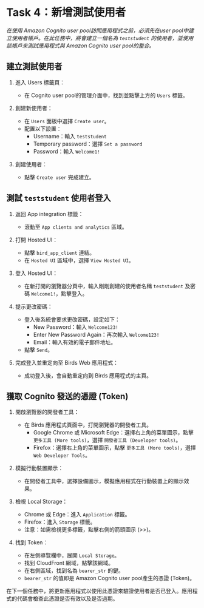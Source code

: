 # Task 4：新增測試使用者

_在使用 Amazon Cognito user pool訪問應用程式之前，必須先在user pool中建立使用者帳戶。在此任務中，將會建立一個名為 `teststudent` 的使用者，並使用該帳戶來測試應用程式與 Amazon Cognito user pool的整合。_

## 建立測試使用者

1. 進入 Users 標籤頁：
   - 在 Cognito user pool的管理介面中，找到並點擊上方的 `Users` 標籤。

2. 創建新使用者：
   - 在 `Users` 面板中選擇 `Create user`。
   - 配置以下設置：
     - Username：輸入 `teststudent`
     - Temporary password：選擇 `Set a password`
     - Password：輸入 `Welcome1!`

3. 創建使用者：
   - 點擊 `Create user` 完成建立。

## 測試 `teststudent` 使用者登入

1. 返回 App integration 標籤：
   - 滾動至 `App clients and analytics` 區域。

2. 打開 Hosted UI：
   - 點擊 `bird_app_client` 連結。
   - 在 `Hosted UI` 區域中，選擇 `View Hosted UI`。

3. 登入 Hosted UI：
   - 在新打開的瀏覽器分頁中，輸入剛剛創建的使用者名稱 `teststudent` 及密碼 `Welcome1!`，點擊登入。

4. 提示更改密碼：
   - 登入後系統會要求更改密碼，設定如下：
     - New Password：輸入 `Welcome123!`
     - Enter New Password Again：再次輸入 `Welcome123!`
     - Email：輸入有效的電子郵件地址。
   - 點擊 `Send`。

5. 完成登入並重定向至 Birds Web 應用程式：
   - 成功登入後，會自動重定向到 Birds 應用程式的主頁。

## 獲取 Cognito 發送的憑證 (Token)

1. 開啟瀏覽器的開發者工具：
   - 在 Birds 應用程式頁面中，打開瀏覽器的開發者工具。
     - Google Chrome 或 Microsoft Edge：選擇右上角的菜單圖示，點擊 `更多工具 (More tools)`，選擇 `開發者工具 (Developer tools)`。
     - Firefox：選擇右上角的菜單圖示，點擊 `更多工具 (More tools)`，選擇 `Web Developer Tools`。

2. 模擬行動裝置顯示：
   - 在開發者工具中，選擇設備圖示，模擬應用程式在行動裝置上的顯示效果。

3. 檢視 Local Storage：
   - Chrome 或 Edge：進入 `Application` 標籤。
   - Firefox：進入 `Storage` 標籤。
   - 注意：如需檢視更多標籤，點擊右側的箭頭圖示 (>>)。

4. 找到 Token：
   - 在左側導覽欄中，展開 `Local Storage`。
   - 找到 CloudFront 網域，點擊該網域。
   - 在右側區域，找到名為 `bearer_str` 的鍵。
   - `bearer_str` 的值即是 Amazon Cognito user pool產生的憑證 (Token)。

在下一個任務中，將更新應用程式以使用此憑證來驗證使用者是否已登入。應用程式的代碼會檢查此憑證是否有效以及是否過期。